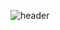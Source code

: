 ![header](https://capsule-render.vercel.app/api?type=Slice&&color=0:FFFACD,100:C5E6A8&customColorList=26&text=MinjunKang&fontColor=ffffff&animation=fadeIn&height=180&stroke=D5E6A8)

<!--
**kangjjun/kangjjun** is a ✨ _special_ ✨ repository because its `README.md` (this file) appears on your GitHub profile.

Here are some ideas to get you started:



- 🔭 I’m currently working on ...
- 🌱 I’m currently learning ...
- 👯 I’m looking to collaborate on ...
- 🤔 I’m looking for help with ...
- 💬 Ask me about ...
- 📫 How to reach me: ...
- 😄 Pronouns: ...
- ⚡ Fun fact: ...
-->
